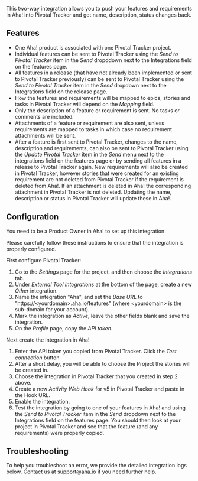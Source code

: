This two-way integration allows you to push your features and requirements in Aha! into Pivotal Tracker and get name, description, status changes back.

## Features

* One Aha! product is associated with one Pivotal Tracker project.
* Individual features can be sent to Pivotal Tracker using the _Send to Pivotal Tracker_ item in the _Send_ dropddown next to the Integrations field on the features page.
* All features in a release (that have not already been implemented or sent to Pivotal Tracker previously) can be sent to Pivotal Tracker using the _Send to Pivotal Tracker_ item in the _Send_ dropdown next to the Integrations field on the release page.
* How the features and requirements will be mapped to epics, stories and tasks
in Pivotal Tracker will depend on the _Mapping_ field.
* Only the description of a feature or requirement is sent. No tasks or comments are included. 
* Attachments of a feature or requirement are also sent, unless requirements
are mapped to tasks in which case no requirement attachments will be sent.
* After a feature is first sent to Pivotal Tracker, changes to the name, description and requirements, can also be sent to Pivotal Tracker using the _Update Pivotal Tracker_ item in the _Send_ menu next to the integrations field on the features page or by sending all features in a release to Pivotal Tracker again. New requirements will also be created in Pivotal Tracker, however stories that were created for an existing requirement are not deleted from Pivotal Tracker if the requirement is deleted from Aha!. If an attachment is deleted in Aha! the corresponding attachment in Pivotal Tracker is not deleted. Updating the name, description or status in Pivotal Tracker will update these in Aha!.

## Configuration

You need to be a Product Owner in Aha! to set up this integration.

Please carefully follow these instructions to ensure that the integration is properly configured.

First configure Pivotal Tracker:

1. Go to the _Settings_ page for the project, and then choose the _Integrations_ tab.
2. Under _External Tool Integrations_ at the bottom of the page, create a new _Other_ integration.
3. Name the integration "Aha", and set the _Base URL_ to "https://&lt;yourdomain&gt;.aha.io/features" (where &lt;yourdomain&gt; is the sub-domain for your account).
4. Mark the integration as _Active_, leave the other fields blank and save the integration.
5. On the _Profile_ page, copy the _API token_.

Next create the integration in Aha!

1. Enter the API token you copied from Pivotal Tracker. Click the _Test connection_ button
2. After a short delay, you will be able to choose the Project the stories will be created in.
3. Choose the integration in Pivotal Tracker that you created in step 2 above.
4.	Create a new _Activity Web Hook_ for v5 in Pivotal Tracker and paste in the Hook URL.
5. Enable the integration.
6. Test the integration by going to one of your features in Aha! and using the _Send to Pivotal Tracker_ item in the _Send_ dropdown next to the Integrations field on the features page. You should then look at your project in Pivotal Tracker and see that the feature (and any requirements) were properly copied.


## Troubleshooting

To help you troubleshoot an error, we provide the detailed integration logs below. Contact us at support@aha.io if you need further help.
